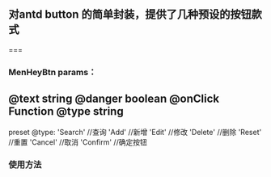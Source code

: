 ## 对antd button 的简单封装，提供了几种预设的按钮款式
===
### MenHeyBtn params：

@text       string
@danger     boolean
@onClick    Function
@type       string
---
preset @type:
'Search'     //查询
'Add'       //新增
'Edit'      //修改
'Delete'    //删除
'Reset'     //重置
'Cancel'    //取消
'Confirm'   //确定按钮

### 使用方法

<MenHeyBtn type="primary" text="确定" danger={true} onClick={clickHandlerFunc} />
<MenHeyBtn.Confirm onClick={clickHandlerFunc} />